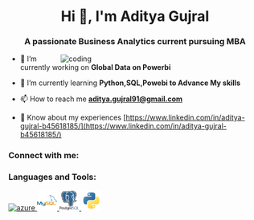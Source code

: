 <h1 align="center">Hi 👋, I'm Aditya Gujral</h1>
<h3 align="center">A passionate Business Analytics current pursuing MBA</h3>

<img align ="right" alt = "coding" width = "400" src = "https://tenor.com/view/the-hacker-matrix-code-hacking-gif-16778252">

- 🔭 I’m currently working on **Global Data on Powerbi**

- 🌱 I’m currently learning **Python,SQL,Powebi to Advance My skills**

- 📫 How to reach me **aditya.gujral91@gmail.com**

- 📄 Know about my experiences [https://www.linkedin.com/in/aditya-gujral-b45618185/](https://www.linkedin.com/in/aditya-gujral-b45618185/)

<h3 align="left">Connect with me:</h3>
<p align="left">
</p>

<h3 align="left">Languages and Tools:</h3>
<p align="left"> <a href="https://azure.microsoft.com/en-in/" target="_blank" rel="noreferrer"> <img src="https://www.vectorlogo.zone/logos/microsoft_azure/microsoft_azure-icon.svg" alt="azure" width="40" height="40"/> </a> <a href="https://www.mysql.com/" target="_blank" rel="noreferrer"> <img src="https://raw.githubusercontent.com/devicons/devicon/master/icons/mysql/mysql-original-wordmark.svg" alt="mysql" width="40" height="40"/> </a> <a href="https://www.postgresql.org" target="_blank" rel="noreferrer"> <img src="https://raw.githubusercontent.com/devicons/devicon/master/icons/postgresql/postgresql-original-wordmark.svg" alt="postgresql" width="40" height="40"/> </a> <a href="https://www.python.org" target="_blank" rel="noreferrer"> <img src="https://raw.githubusercontent.com/devicons/devicon/master/icons/python/python-original.svg" alt="python" width="40" height="40"/> </a> </p>
